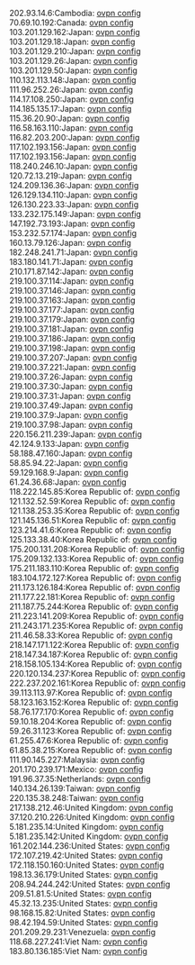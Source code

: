 202.93.14.6:Cambodia: [ovpn config](vpn/202_93_14_6.ovpn)  
70.69.10.192:Canada: [ovpn config](vpn/70_69_10_192.ovpn)  
103.201.129.162:Japan: [ovpn config](vpn/103_201_129_162.ovpn)  
103.201.129.18:Japan: [ovpn config](vpn/103_201_129_18.ovpn)  
103.201.129.210:Japan: [ovpn config](vpn/103_201_129_210.ovpn)  
103.201.129.26:Japan: [ovpn config](vpn/103_201_129_26.ovpn)  
103.201.129.50:Japan: [ovpn config](vpn/103_201_129_50.ovpn)  
110.132.113.148:Japan: [ovpn config](vpn/110_132_113_148.ovpn)  
111.96.252.26:Japan: [ovpn config](vpn/111_96_252_26.ovpn)  
114.17.108.250:Japan: [ovpn config](vpn/114_17_108_250.ovpn)  
114.185.135.17:Japan: [ovpn config](vpn/114_185_135_17.ovpn)  
115.36.20.90:Japan: [ovpn config](vpn/115_36_20_90.ovpn)  
116.58.163.110:Japan: [ovpn config](vpn/116_58_163_110.ovpn)  
116.82.203.200:Japan: [ovpn config](vpn/116_82_203_200.ovpn)  
117.102.193.156:Japan: [ovpn config](vpn/117_102_193_156.ovpn)  
117.102.193.156:Japan: [ovpn config](vpn/117_102_193_156.ovpn)  
118.240.246.10:Japan: [ovpn config](vpn/118_240_246_10.ovpn)  
120.72.13.219:Japan: [ovpn config](vpn/120_72_13_219.ovpn)  
124.209.136.36:Japan: [ovpn config](vpn/124_209_136_36.ovpn)  
126.129.134.110:Japan: [ovpn config](vpn/126_129_134_110.ovpn)  
126.130.223.33:Japan: [ovpn config](vpn/126_130_223_33.ovpn)  
133.232.175.149:Japan: [ovpn config](vpn/133_232_175_149.ovpn)  
147.192.73.193:Japan: [ovpn config](vpn/147_192_73_193.ovpn)  
153.232.57.174:Japan: [ovpn config](vpn/153_232_57_174.ovpn)  
160.13.79.126:Japan: [ovpn config](vpn/160_13_79_126.ovpn)  
182.248.241.71:Japan: [ovpn config](vpn/182_248_241_71.ovpn)  
183.180.141.71:Japan: [ovpn config](vpn/183_180_141_71.ovpn)  
210.171.87.142:Japan: [ovpn config](vpn/210_171_87_142.ovpn)  
219.100.37.114:Japan: [ovpn config](vpn/219_100_37_114.ovpn)  
219.100.37.146:Japan: [ovpn config](vpn/219_100_37_146.ovpn)  
219.100.37.163:Japan: [ovpn config](vpn/219_100_37_163.ovpn)  
219.100.37.177:Japan: [ovpn config](vpn/219_100_37_177.ovpn)  
219.100.37.179:Japan: [ovpn config](vpn/219_100_37_179.ovpn)  
219.100.37.181:Japan: [ovpn config](vpn/219_100_37_181.ovpn)  
219.100.37.186:Japan: [ovpn config](vpn/219_100_37_186.ovpn)  
219.100.37.198:Japan: [ovpn config](vpn/219_100_37_198.ovpn)  
219.100.37.207:Japan: [ovpn config](vpn/219_100_37_207.ovpn)  
219.100.37.221:Japan: [ovpn config](vpn/219_100_37_221.ovpn)  
219.100.37.26:Japan: [ovpn config](vpn/219_100_37_26.ovpn)  
219.100.37.30:Japan: [ovpn config](vpn/219_100_37_30.ovpn)  
219.100.37.31:Japan: [ovpn config](vpn/219_100_37_31.ovpn)  
219.100.37.49:Japan: [ovpn config](vpn/219_100_37_49.ovpn)  
219.100.37.9:Japan: [ovpn config](vpn/219_100_37_9.ovpn)  
219.100.37.98:Japan: [ovpn config](vpn/219_100_37_98.ovpn)  
220.156.211.239:Japan: [ovpn config](vpn/220_156_211_239.ovpn)  
42.124.9.133:Japan: [ovpn config](vpn/42_124_9_133.ovpn)  
58.188.47.160:Japan: [ovpn config](vpn/58_188_47_160.ovpn)  
58.85.94.22:Japan: [ovpn config](vpn/58_85_94_22.ovpn)  
59.129.168.9:Japan: [ovpn config](vpn/59_129_168_9.ovpn)  
61.24.36.68:Japan: [ovpn config](vpn/61_24_36_68.ovpn)  
118.222.145.85:Korea Republic of: [ovpn config](vpn/118_222_145_85.ovpn)  
121.132.52.59:Korea Republic of: [ovpn config](vpn/121_132_52_59.ovpn)  
121.138.253.35:Korea Republic of: [ovpn config](vpn/121_138_253_35.ovpn)  
121.145.136.51:Korea Republic of: [ovpn config](vpn/121_145_136_51.ovpn)  
123.214.41.6:Korea Republic of: [ovpn config](vpn/123_214_41_6.ovpn)  
125.133.38.40:Korea Republic of: [ovpn config](vpn/125_133_38_40.ovpn)  
175.200.131.208:Korea Republic of: [ovpn config](vpn/175_200_131_208.ovpn)  
175.209.132.133:Korea Republic of: [ovpn config](vpn/175_209_132_133.ovpn)  
175.211.183.110:Korea Republic of: [ovpn config](vpn/175_211_183_110.ovpn)  
183.104.172.127:Korea Republic of: [ovpn config](vpn/183_104_172_127.ovpn)  
211.173.126.184:Korea Republic of: [ovpn config](vpn/211_173_126_184.ovpn)  
211.177.22.181:Korea Republic of: [ovpn config](vpn/211_177_22_181.ovpn)  
211.187.75.244:Korea Republic of: [ovpn config](vpn/211_187_75_244.ovpn)  
211.223.141.209:Korea Republic of: [ovpn config](vpn/211_223_141_209.ovpn)  
211.243.171.235:Korea Republic of: [ovpn config](vpn/211_243_171_235.ovpn)  
211.46.58.33:Korea Republic of: [ovpn config](vpn/211_46_58_33.ovpn)  
218.147.171.122:Korea Republic of: [ovpn config](vpn/218_147_171_122.ovpn)  
218.147.34.187:Korea Republic of: [ovpn config](vpn/218_147_34_187.ovpn)  
218.158.105.134:Korea Republic of: [ovpn config](vpn/218_158_105_134.ovpn)  
220.120.134.237:Korea Republic of: [ovpn config](vpn/220_120_134_237.ovpn)  
222.237.202.161:Korea Republic of: [ovpn config](vpn/222_237_202_161.ovpn)  
39.113.113.97:Korea Republic of: [ovpn config](vpn/39_113_113_97.ovpn)  
58.123.163.152:Korea Republic of: [ovpn config](vpn/58_123_163_152.ovpn)  
58.76.177.170:Korea Republic of: [ovpn config](vpn/58_76_177_170.ovpn)  
59.10.18.204:Korea Republic of: [ovpn config](vpn/59_10_18_204.ovpn)  
59.26.31.123:Korea Republic of: [ovpn config](vpn/59_26_31_123.ovpn)  
61.255.47.6:Korea Republic of: [ovpn config](vpn/61_255_47_6.ovpn)  
61.85.38.215:Korea Republic of: [ovpn config](vpn/61_85_38_215.ovpn)  
111.90.145.227:Malaysia: [ovpn config](vpn/111_90_145_227.ovpn)  
201.170.239.171:Mexico: [ovpn config](vpn/201_170_239_171.ovpn)  
191.96.37.35:Netherlands: [ovpn config](vpn/191_96_37_35.ovpn)  
140.134.26.139:Taiwan: [ovpn config](vpn/140_134_26_139.ovpn)  
220.135.38.248:Taiwan: [ovpn config](vpn/220_135_38_248.ovpn)  
217.138.212.46:United Kingdom: [ovpn config](vpn/217_138_212_46.ovpn)  
37.120.210.226:United Kingdom: [ovpn config](vpn/37_120_210_226.ovpn)  
5.181.235.14:United Kingdom: [ovpn config](vpn/5_181_235_14.ovpn)  
5.181.235.142:United Kingdom: [ovpn config](vpn/5_181_235_142.ovpn)  
161.202.144.236:United States: [ovpn config](vpn/161_202_144_236.ovpn)  
172.107.219.42:United States: [ovpn config](vpn/172_107_219_42.ovpn)  
172.118.150.160:United States: [ovpn config](vpn/172_118_150_160.ovpn)  
198.13.36.179:United States: [ovpn config](vpn/198_13_36_179.ovpn)  
208.94.244.242:United States: [ovpn config](vpn/208_94_244_242.ovpn)  
209.51.81.5:United States: [ovpn config](vpn/209_51_81_5.ovpn)  
45.32.13.235:United States: [ovpn config](vpn/45_32_13_235.ovpn)  
98.168.15.82:United States: [ovpn config](vpn/98_168_15_82.ovpn)  
98.42.194.59:United States: [ovpn config](vpn/98_42_194_59.ovpn)  
201.209.29.231:Venezuela: [ovpn config](vpn/201_209_29_231.ovpn)  
118.68.227.241:Viet Nam: [ovpn config](vpn/118_68_227_241.ovpn)  
183.80.136.185:Viet Nam: [ovpn config](vpn/183_80_136_185.ovpn)  
